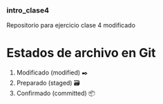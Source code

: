 ### intro_clase4
Repositorio para ejercicio clase 4 modificado

# Estados de archivo en Git

1. Modificado (modified) :black_nib:	
2. Preparado (staged) :card_file_box:
3. Confirmado (committed) :package:
